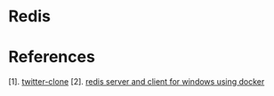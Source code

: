 # Redis

# References
[1]. [twitter-clone](https://redis.io/topics/twitter-clone)
[2]. [redis server and client for windows using docker](https://blogs.msdn.microsoft.com/uk_faculty_connection/2017/02/21/containers-redis-running-redis-on-windows-with-docker/)

